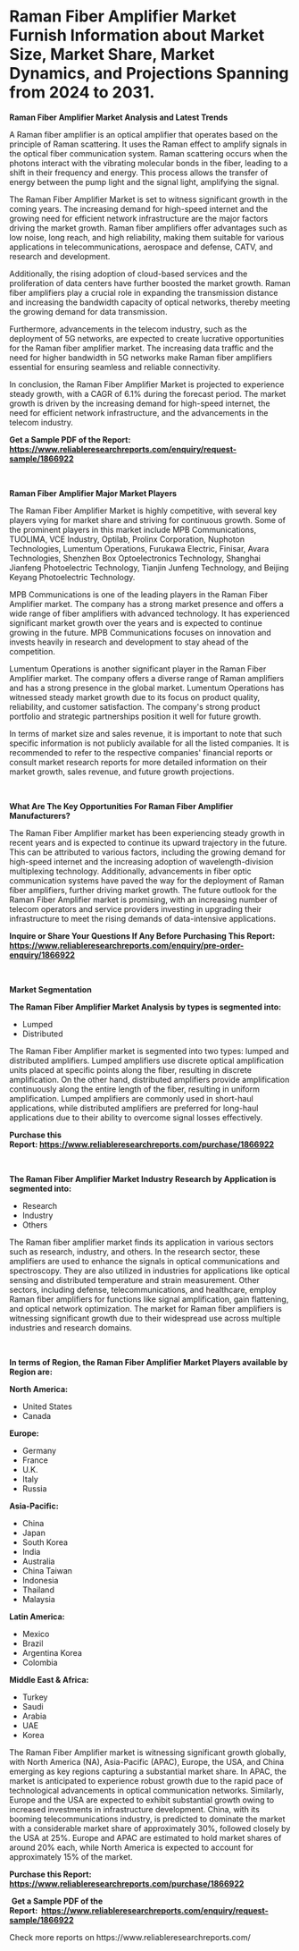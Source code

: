 <p><h1>Raman Fiber Amplifier Market Furnish Information about Market Size, Market Share, Market Dynamics, and Projections Spanning from 2024 to 2031.</h1></p><p><strong>Raman Fiber Amplifier Market Analysis and Latest Trends</strong></p>
<p><p>A Raman fiber amplifier is an optical amplifier that operates based on the principle of Raman scattering. It uses the Raman effect to amplify signals in the optical fiber communication system. Raman scattering occurs when the photons interact with the vibrating molecular bonds in the fiber, leading to a shift in their frequency and energy. This process allows the transfer of energy between the pump light and the signal light, amplifying the signal.</p><p>The Raman Fiber Amplifier Market is set to witness significant growth in the coming years. The increasing demand for high-speed internet and the growing need for efficient network infrastructure are the major factors driving the market growth. Raman fiber amplifiers offer advantages such as low noise, long reach, and high reliability, making them suitable for various applications in telecommunications, aerospace and defense, CATV, and research and development.</p><p>Additionally, the rising adoption of cloud-based services and the proliferation of data centers have further boosted the market growth. Raman fiber amplifiers play a crucial role in expanding the transmission distance and increasing the bandwidth capacity of optical networks, thereby meeting the growing demand for data transmission.</p><p>Furthermore, advancements in the telecom industry, such as the deployment of 5G networks, are expected to create lucrative opportunities for the Raman fiber amplifier market. The increasing data traffic and the need for higher bandwidth in 5G networks make Raman fiber amplifiers essential for ensuring seamless and reliable connectivity.</p><p>In conclusion, the Raman Fiber Amplifier Market is projected to experience steady growth, with a CAGR of 6.1% during the forecast period. The market growth is driven by the increasing demand for high-speed internet, the need for efficient network infrastructure, and the advancements in the telecom industry.</p></p>
<p><strong>Get a Sample PDF of the Report:&nbsp; <a href="https://www.reliableresearchreports.com/enquiry/request-sample/1866922">https://www.reliableresearchreports.com/enquiry/request-sample/1866922</a></strong></p>
<p>&nbsp;</p>
<p><strong>Raman Fiber Amplifier Major Market Players</strong></p>
<p><p>The Raman Fiber Amplifier Market is highly competitive, with several key players vying for market share and striving for continuous growth. Some of the prominent players in this market include MPB Communications, TUOLIMA, VCE Industry, Optilab, Prolinx Corporation, Nuphoton Technologies, Lumentum Operations, Furukawa Electric, Finisar, Avara Technologies, Shenzhen Box Optoelectronics Technology, Shanghai Jianfeng Photoelectric Technology, Tianjin Junfeng Technology, and Beijing Keyang Photoelectric Technology.</p><p>MPB Communications is one of the leading players in the Raman Fiber Amplifier market. The company has a strong market presence and offers a wide range of fiber amplifiers with advanced technology. It has experienced significant market growth over the years and is expected to continue growing in the future. MPB Communications focuses on innovation and invests heavily in research and development to stay ahead of the competition.</p><p>Lumentum Operations is another significant player in the Raman Fiber Amplifier market. The company offers a diverse range of Raman amplifiers and has a strong presence in the global market. Lumentum Operations has witnessed steady market growth due to its focus on product quality, reliability, and customer satisfaction. The company's strong product portfolio and strategic partnerships position it well for future growth.</p><p>In terms of market size and sales revenue, it is important to note that such specific information is not publicly available for all the listed companies. It is recommended to refer to the respective companies' financial reports or consult market research reports for more detailed information on their market growth, sales revenue, and future growth projections.</p></p>
<p>&nbsp;</p>
<p><strong>What Are The Key Opportunities For Raman Fiber Amplifier Manufacturers?</strong></p>
<p><p>The Raman Fiber Amplifier market has been experiencing steady growth in recent years and is expected to continue its upward trajectory in the future. This can be attributed to various factors, including the growing demand for high-speed internet and the increasing adoption of wavelength-division multiplexing technology. Additionally, advancements in fiber optic communication systems have paved the way for the deployment of Raman fiber amplifiers, further driving market growth. The future outlook for the Raman Fiber Amplifier market is promising, with an increasing number of telecom operators and service providers investing in upgrading their infrastructure to meet the rising demands of data-intensive applications.</p></p>
<p><strong>Inquire or Share Your Questions If Any Before Purchasing This Report: <a href="https://www.reliableresearchreports.com/enquiry/pre-order-enquiry/1866922">https://www.reliableresearchreports.com/enquiry/pre-order-enquiry/1866922</a></strong></p>
<p>&nbsp;</p>
<p><strong>Market Segmentation</strong></p>
<p><strong>The Raman Fiber Amplifier Market Analysis by types is segmented into:</strong></p>
<p><ul><li>Lumped</li><li>Distributed</li></ul></p>
<p><p>The Raman Fiber Amplifier market is segmented into two types: lumped and distributed amplifiers. Lumped amplifiers use discrete optical amplification units placed at specific points along the fiber, resulting in discrete amplification. On the other hand, distributed amplifiers provide amplification continuously along the entire length of the fiber, resulting in uniform amplification. Lumped amplifiers are commonly used in short-haul applications, while distributed amplifiers are preferred for long-haul applications due to their ability to overcome signal losses effectively.</p></p>
<p><strong>Purchase this Report:&nbsp;<a href="https://www.reliableresearchreports.com/purchase/1866922">https://www.reliableresearchreports.com/purchase/1866922</a></strong></p>
<p>&nbsp;</p>
<p><strong>The Raman Fiber Amplifier Market Industry Research by Application is segmented into:</strong></p>
<p><ul><li>Research</li><li>Industry</li><li>Others</li></ul></p>
<p><p>The Raman fiber amplifier market finds its application in various sectors such as research, industry, and others. In the research sector, these amplifiers are used to enhance the signals in optical communications and spectroscopy. They are also utilized in industries for applications like optical sensing and distributed temperature and strain measurement. Other sectors, including defense, telecommunications, and healthcare, employ Raman fiber amplifiers for functions like signal amplification, gain flattening, and optical network optimization. The market for Raman fiber amplifiers is witnessing significant growth due to their widespread use across multiple industries and research domains.</p></p>
<p>&nbsp;</p>
<p><strong>In terms of Region, the Raman Fiber Amplifier Market Players available by Region are:</strong></p>
<p>
    <p> <strong> North America: </strong>
        <ul>
            <li>United States</li>
            <li>Canada</li>
        </ul>
        </p> 
    <p> <strong> Europe: </strong>
        <ul>
            <li>Germany</li>
            <li>France</li>
            <li>U.K.</li>
            <li>Italy</li>
            <li>Russia</li>
        </ul>
        </p> 
    <p> <strong> Asia-Pacific: </strong>
        <ul>
            <li>China</li>
            <li>Japan</li>
            <li>South Korea</li>
            <li>India</li>
            <li>Australia</li>
            <li>China Taiwan</li>
            <li>Indonesia</li>
            <li>Thailand</li>
            <li>Malaysia</li>
        </ul>
        </p> 
    <p> <strong> Latin America: </strong>
        <ul>
            <li>Mexico</li>
            <li>Brazil</li>
            <li>Argentina Korea</li>
            <li>Colombia</li>
        </ul>
        </p> 
    <p> <strong> Middle East & Africa: </strong>
        <ul>
            <li>Turkey</li>
            <li>Saudi</li>
            <li>Arabia</li>
            <li>UAE</li>
            <li>Korea</li>
        </ul>
    </p>
    </p>
<p><p>The Raman Fiber Amplifier market is witnessing significant growth globally, with North America (NA), Asia-Pacific (APAC), Europe, the USA, and China emerging as key regions capturing a substantial market share. In APAC, the market is anticipated to experience robust growth due to the rapid pace of technological advancements in optical communication networks. Similarly, Europe and the USA are expected to exhibit substantial growth owing to increased investments in infrastructure development. China, with its booming telecommunications industry, is predicted to dominate the market with a considerable market share of approximately 30%, followed closely by the USA at 25%. Europe and APAC are estimated to hold market shares of around 20% each, while North America is expected to account for approximately 15% of the market.</p></p>
<p><strong>Purchase this Report: <a href="https://www.reliableresearchreports.com/purchase/1866922">https://www.reliableresearchreports.com/purchase/1866922</a></strong></p>
<p>&nbsp;<strong>Get a Sample PDF of the Report:&nbsp;&nbsp;<a href="https://www.reliableresearchreports.com/enquiry/request-sample/1866922">https://www.reliableresearchreports.com/enquiry/request-sample/1866922</a></strong></p>
<p><strong></strong></p>
<p>Check more reports on https://www.reliableresearchreports.com/</p>